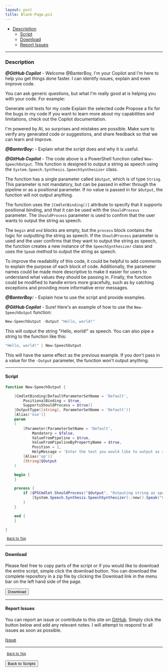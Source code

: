 ```yaml
---
layout: post
title: Blank-Page.ps1
---
```


- [Description](#description)
  - [Script](#script)
  - [Download](#download)
  - [Report Issues](#report-issues)

---

### Description

**_@GitHub Copilot_** - Welcome @BanterBoy, I'm your Copilot and I'm here to help you get things done faster. I can identify issues, explain and even improve code.

You can ask generic questions, but what I'm really good at is helping you with your code. For example:

Generate unit tests for my code
Explain the selected code
Propose a fix for the bugs in my code
If you want to learn more about my capabilities and limitations, check out the Copilot documentation.

I'm powered by AI, so surprises and mistakes are possible. Make sure to verify any generated code or suggestions, and share feedback so that we can learn and improve.

**_@BanterBoy:_** - Explain what the script does and why it is useful.

**_@GitHub Copilot_** - The code above is a PowerShell function called `New-SpeechOutput`. This function is designed to output a string as speech using the `System.Speech.Synthesis.SpeechSynthesizer` class.

The function has a single parameter called `$Output`, which is of type `String`. This parameter is not mandatory, but can be passed in either through the pipeline or as a positional parameter. If no value is passed in for `$Output`, the function will not output anything.

The function uses the `[CmdletBinding()]` attribute to specify that it supports positional binding, and that it can be used with the `ShouldProcess` parameter. The `ShouldProcess` parameter is used to confirm that the user wants to output the string as speech.

The `begin` and `end` blocks are empty, but the `process` block contains the logic for outputting the string as speech. If the `ShouldProcess` parameter is used and the user confirms that they want to output the string as speech, the function creates a new instance of the `SpeechSynthesizer` class and uses the `Speak` method to output the string as speech.

To improve the readability of this code, it could be helpful to add comments to explain the purpose of each block of code. Additionally, the parameter names could be made more descriptive to make it easier for users to understand what values they should be passing in. Finally, the function could be modified to handle errors more gracefully, such as by catching exceptions and providing more informative error messages.

**_@BanterBoy:_** - Explain how to use the script and provide examples.

**_@GitHub Copilot_** - Sure! Here's an example of how to use the `New-SpeechOutput` function:

```powershell
New-SpeechOutput -Output "Hello, world!"
```

This will output the string "Hello, world!" as speech. You can also pipe a string to the function like this:

```powershell
"Hello, world!" | New-SpeechOutput
```

This will have the same effect as the previous example. If you don't pass in a value for the `-Output` parameter, the function won't output anything.

---

#### Script

```powershell
function New-SpeechOutput {

    [CmdletBinding(DefaultParameterSetName = 'Default',
        PositionalBinding = $true,
        SupportsShouldProcess = $true)]
    [OutputType([string], ParameterSetName = 'Default')]
    [Alias('nso')]
    param
    (
        [Parameter(ParameterSetName = 'Default',
            Mandatory = $false,
            ValueFromPipeline = $true,
            ValueFromPipelineByPropertyName = $true,
            Position = 1,
            HelpMessage = 'Enter the text you would like to output as speech.')]
        [Alias('op')]
        [String]$Output
    )

    begin {
    }

    process {
        if ($PSCmdlet.ShouldProcess("$Output", "Outputing string as speech")) {
            [System.Speech.Synthesis.SpeechSynthesizer]::new().Speak("$Output")
        }
    }

    end {
    }

}

```

<span style="font-size:11px;"><a href="#"><i class="fas fa-caret-up" aria-hidden="true" style="color: white; margin-right:5px;"></i>Back to Top</a></span>

---

#### Download

Please feel free to copy parts of the script or if you would like to download the entire script, simple click the download button. You can download the complete repository in a zip file by clicking the Download link in the menu bar on the left hand side of the page.

<button class="btn" type="submit" onclick="window.open('PowerShell/NewFunctions/Blank-Page.ps1')">
    <i class="fa fa-cloud-download-alt">
    </i>
        Download
</button>

---

#### Report Issues

You can report an issue or contribute to this site on <a href="https://github.com/BanterBoy/scripts-blog/issues">GitHub</a>. Simply click the button below and add any relevant notes. I will attempt to respond to all issues as soon as possible.

<!-- Place this tag where you want the button to render. -->

<a class="github-button" href="https://github.com/BanterBoy/scripts-blog/issues/new?title=Blank-Page.ps1&body=There is a problem with this function. Please find details below." data-show-count="true" aria-label="Issue BanterBoy/scripts-blog on GitHub">Issue</a>

---

<span style="font-size:11px;"><a href="#"><i class="fas fa-caret-up" aria-hidden="true" style="color: white; margin-right:5px;"></i>Back to Top</a></span>

<a href="/menu/_pages/scripts.html">
    <button class="btn">
        <i class='fas fa-reply'>
        </i>
            Back to Scripts
    </button>
</a>

[1]: http://ecotrust-canada.github.io/markdown-toc
[2]: https://github.com/googlearchive/code-prettify
